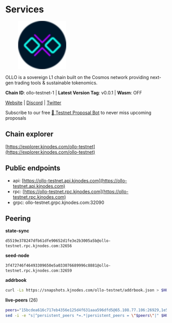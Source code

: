 # Services

<figure><img src="https://raw.githubusercontent.com/kj89/cosmos-images/main/logos/ollo.png" width="150" alt=""><figcaption></figcaption></figure>

OLLO is a sovereign L1 chain built on the Cosmos network providing  next-gen trading tools & sustainable tokenomics.

**Chain ID**: ollo-testnet-1 | **Latest Version Tag**: v0.0.1 | **Wasm**: OFF

[Website](https://www.ollostation.zone) | [Discord](https://discord.com/invite/GxBqZ9mSSm) | [Twitter](https://twitter.com/OLLOStation)



Subscribe to our free [🤖 Testnet Proposal Bot](https://t.me/kjnodes_testnet_proposal_bot) to never miss upcoming proposals


## Chain explorer
[https://explorer.kjnodes.com/ollo-testnet](https://explorer.kjnodes.com/ollo-testnet)

## Public endpoints

* api: [https://ollo-testnet.api.kjnodes.com](https://ollo-testnet.api.kjnodes.com)
* rpc: [https://ollo-testnet.rpc.kjnodes.com](https://ollo-testnet.rpc.kjnodes.com)
* grpc: ollo-testnet.grpc.kjnodes.com:32090

## Peering

**state-sync**

```text
d5519e378247dfb61dfe90652d1fe3e2b3005a5b@ollo-testnet.rpc.kjnodes.com:32656
```

**seed-node**

```text
3f472746f46493309650e5a033076689996c8881@ollo-testnet.rpc.kjnodes.com:32659
```

**addrbook**
```bash
curl -Ls https://snapshots.kjnodes.com/ollo-testnet/addrbook.json > $HOME/.ollo/config/addrbook.json
```

**live-peers** (26)
```bash
peers="15bcdea616c717eb4356e125d4f631aaa596dfd5@65.108.77.106:26929,1e5d9db4138ed31ecf81b09365230d33360f8cde@65.109.81.119:32656,d5519e378247dfb61dfe90652d1fe3e2b3005a5b@65.109.68.190:32656,da8d3ca8e1c147f0037b1c43ad3de7174f5ec1b7@209.145.59.224:26656,47655c33bdecae7f449301197d8b951a97e1b680@89.58.59.75:26656,2a8f0fada8b8b71b8154cf30ce44aebea1b5fe3d@162.19.238.122:26656,742d7dccc98ccc2b30abb6ea172fc2175782db50@148.251.91.185:26656,9865c6e15faced6643adc228e3a59744e1b4e277@116.203.29.162:46656,3ea40f63890f10272201edf96d2a49e197e52091@65.108.105.48:18156,90ad9622ac54023fe4ee9824d77b5d3e3c25c245@162.55.234.70:54956,5c2a752c9b1952dbed075c56c600c3a79b58c395@195.3.220.135:27006,4b73754c2c10d523ffd43ca95d9cb6e0ad8204a4@5.189.148.147:26656,80b1ad27820f58b49e7a5a68881f0248a6269e9b@65.108.132.239:15656,dba5e8b41c4e369418f83a449966e4eb7ca05cd4@65.109.23.114:18156,69d2c02f413bea1376f5398646f0c2ce0f82d62e@141.94.73.93:26656,771cfca799033e327511b25ae77784e02818d77f@65.108.101.4:23486,d6c5ff021b091a1fd93b9f811cf7fca0d31e8510@65.108.238.61:46656,595a8418f3f68a499a873148ec19a95b0f34390c@65.109.82.106:32656,a487497f2c80b53fa0908ce072a94a99be698b6b@142.132.162.28:46656,cba0eacc21eaddadc8903d503b1db12dd002fd0f@65.108.226.183:18156,bc73e1f3bde267171309e723416690c9c7404881@142.132.199.236:27656,d94c9bf688c921319bf3747e41cc6bafd589ffde@65.21.134.243:26677,b5f55cfc7b4d19f2dd3cdc71795f5a81e2c67f96@38.242.232.72:26656,42beefd08b5f8580177d1506220db3a548090262@65.108.195.29:26116,e53eedfc4c5c4487e1fba7f3b97de6aadfca8cea@5.161.179.64:26656,ade4d8bc8cbe014af6ebdf3cb7b1e9ad36f412c0@176.9.82.221:18156"
sed -i -e "s|^persistent_peers *=.*|persistent_peers = \"$peers\"|" $HOME/.ollo/config/config.toml
```
